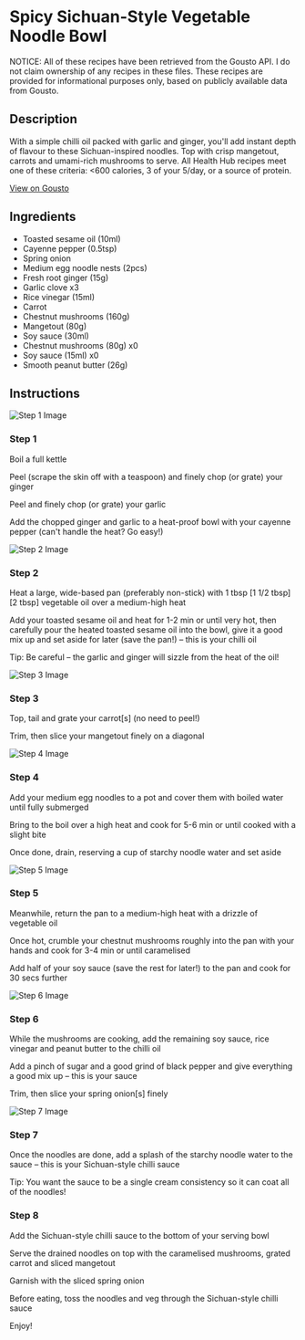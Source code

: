 # Spicy Sichuan-Style Vegetable Noodle Bowl 

NOTICE: All of these recipes have been retrieved from the Gousto API. I do not claim ownership of any recipes in these files. These recipes are provided for informational purposes only, based on publicly available data from Gousto.

## Description

With a simple chilli oil packed with garlic and ginger, you'll add instant depth of flavour to these Sichuan-inspired noodles. Top with crisp mangetout, carrots and umami-rich mushrooms to serve. All Health Hub recipes meet one of these criteria: <600 calories, 3 of your 5/day, or a source of protein.

[View on Gousto](https://www.gousto.co.uk/recipes/cookbook/spicy-sichuan-style-vegetable-noodles)

## Ingredients

- Toasted sesame oil (10ml)
- Cayenne pepper (0.5tsp)
- Spring onion
- Medium egg noodle nests (2pcs)
- Fresh root ginger (15g)
- Garlic clove x3
- Rice vinegar (15ml)
- Carrot
- Chestnut mushrooms (160g)
- Mangetout (80g)
- Soy sauce (30ml)
- Chestnut mushrooms (80g) x0
- Soy sauce (15ml) x0
- Smooth peanut butter (26g)

## Instructions

![Step 1 Image](https://production-media.gousto.co.uk/cms/recipe-step-image/step-1-1620663337750-x200.jpg)

### Step 1

Boil a full kettle

Peel (scrape the skin off with a teaspoon) and finely chop (or grate) your ginger

Peel and finely chop (or grate) your garlic

Add the chopped ginger and garlic to a heat-proof bowl with your cayenne pepper (can't handle the heat? Go easy!)

![Step 2 Image](https://production-media.gousto.co.uk/cms/recipe-step-image/step-2-1620663357264-x200.jpg)

### Step 2

Heat a large, wide-based pan (preferably non-stick) with 1 tbsp <span class="text-purple">[1 1/2 tbsp] </span><span class="text-danger">[2 tbsp] </span>vegetable oil over a medium-high heat

Add your toasted sesame oil and heat for 1-2 min or until very hot, then carefully pour the heated toasted sesame oil into the bowl, give it a good mix up and set aside for later (save the pan!) – this is your chilli oil

Tip: Be careful – the garlic and ginger will sizzle from the heat of the oil!

![Step 3 Image](https://production-media.gousto.co.uk/cms/recipe-step-image/step-3-1620663368894-x200.jpg)

### Step 3

Top, tail and grate your carrot[s] (no need to peel!)

Trim, then slice your mangetout finely on a diagonal

![Step 4 Image](https://production-media.gousto.co.uk/cms/recipe-step-image/step-4-1620663378443-x200.jpg)

### Step 4

Add your medium egg noodles to a pot and cover them with boiled water until fully submerged

Bring to the boil over a high heat and cook for 5-6 min or until cooked with a slight bite

Once done, drain, reserving a cup of starchy noodle water and set aside

![Step 5 Image](https://production-media.gousto.co.uk/cms/recipe-step-image/step-5-1620663389185-x200.jpg)

### Step 5

Meanwhile, return the pan to a medium-high heat with a drizzle of vegetable oil

Once hot, crumble your chestnut mushrooms roughly into the pan with your hands and cook for 3-4 min or until caramelised

Add half of your soy sauce (save the rest for later!) to the pan and cook for 30 secs further

![Step 6 Image](https://production-media.gousto.co.uk/cms/recipe-step-image/step-6-1620663403328-x200.jpg)

### Step 6

While the mushrooms are cooking, add the remaining soy sauce, rice vinegar and peanut butter to the chilli oil

Add a pinch of sugar and a good grind of black pepper and give everything a good mix up – this is your sauce

Trim, then slice your spring onion[s] finely

![Step 7 Image](https://production-media.gousto.co.uk/cms/recipe-step-image/step-7-1620663419510-x200.jpg)

### Step 7

Once the noodles are done, add a splash of the starchy noodle water to the sauce – this is your Sichuan-style chilli sauce

Tip: You want the sauce to be a single cream consistency so it can coat all of the noodles!

### Step 8

Add the Sichuan-style chilli sauce to the bottom of your serving bowl

Serve the drained noodles on top with the caramelised mushrooms, grated carrot and sliced mangetout

Garnish with the sliced spring onion

Before eating, toss the noodles and veg through the Sichuan-style chilli sauce

Enjoy!

